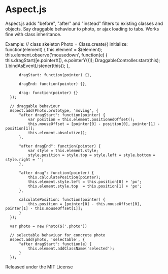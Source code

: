 Aspect.js
=========

Aspect.js adds "before", "after" and "instead" filters to existing classes and objects. Say draggable behaviour to photo, or ajax loading to tabs. Works fine with class inheritance. 

Example:
      // class skeleton
      Photo = Class.create({
          initialize: function(element) {
              this.element = $(element);
              this.element.observe('mousedown', function(e) {
                  this.dragStart([e.pointerX(), e.pointerY()]);
                  DraggableController.start(this);
              }.bindAsEventListener(this));
          },
    
          dragStart: function(pointer) {},
    
          dragEnd: function(pointer) {},
    
          drag: function(pointer) {}
      });

      // draggable behaviour
      Aspect.add(Photo.prototype, 'moving', {
          "after dragStart": function(pointer) {
              var position = this.element.positionedOffset();
              this.mouseOffset = [pointer[0] - position[0], pointer[1] - position[1]];
              this.element.absolutize();
          },
    
          "after dragEnd": function(pointer) {
              var style = this.element.style;
              style.position = style.top = style.left = style.bottom = style.right = '';
          },

          "after drag": function(pointer) {
              this.calculatePosition(pointer);
              this.element.style.left = this.position[0] + 'px';
              this.element.style.top  = this.position[1] + 'px';
          },

          calculatePosition: function(pointer) {
              this.position = [pointer[0] - this.mouseOffset[0], pointer[1] - this.mouseOffset[1]];
          }
      });
      
      var photo = new Photo($('.photo'))

      // selectable behaviuor for concrete photo
      Aspect.add(photo, 'selectable', {
          "after dragStart": function(e) {
              this.element.addClassName('selected');
          }
      });



Released under the MIT License